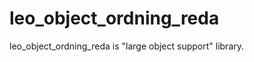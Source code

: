 leo_object_ordning_reda
=======================

leo_object_ordning_reda is "large object support" library.